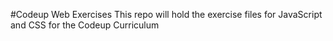 #Codeup Web Exercises
This repo will hold the exercise files for JavaScript and CSS for the Codeup Curriculum